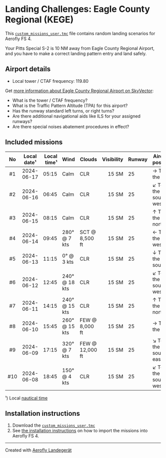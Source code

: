 # Landing Challenges: Eagle County Regional (KEGE)

This [`custom_missions_user.tmc`](./custom_missions_user.tmc) file contains random landing scenarios for Aerofly FS 4.

Your Pitts Special S-2 is 10 NM away from Eagle County Regional Airport, and you have to make a correct landing pattern entry and land safely.

## Airport details

- Local tower / CTAF frequency: 119.80

Get [more information about Eagle County Regional Airport on SkyVector](https://skyvector.com/airport/KEGE):

- What is the tower / CTAF frequency?
- What is the Traffic Pattern Altitude (TPA) for this airport?
- Has the runway standard left turns, or right turns?
- Are there additional navigational aids like ILS for your assigned runways?
- Are there special noises abatement procedures in effect?

## Included missions

| No  | Local date¹ | Local time¹ | Wind          | Clouds          | Visibility | Runway | Aircraft position    |
| :-: | ----------- | ----------: | ------------- | --------------- | ---------: | ------ | -------------------- |
| #1  | 2024-06-17  |       05:15 | Calm          | CLR             |      15 SM | 25     | → To the east        |
| #2  | 2024-06-16  |       06:45 | Calm          | CLR             |      15 SM | 25     | ↙ To the south-west |
| #3  | 2024-06-15  |       08:15 | Calm          | CLR             |      15 SM | 25     | ↑ To the north       |
| #4  | 2024-06-14  |       09:45 | 280° @ 7 kts  | SCT @ 8,500 ft  |      15 SM | 25     | ← To the west        |
| #5  | 2024-06-13  |       11:15 | 0° @ 3 kts    | CLR             |      15 SM | 25     | ↓ To the south       |
| #6  | 2024-06-12  |       12:45 | 240° @ 18 kts | CLR             |      15 SM | 25     | ↙ To the south-west |
| #7  | 2024-06-11  |       14:15 | 240° @ 15 kts | CLR             |      15 SM | 25     | ↑ To the north       |
| #8  | 2024-06-10  |       15:45 | 260° @ 15 kts | FEW @ 8,000 ft  |      15 SM | 25     | → To the east        |
| #9  | 2024-06-09  |       17:15 | 320° @ 7 kts  | FEW @ 12,000 ft |      15 SM | 25     | ↘ To the south-east |
| #10 | 2024-06-08  |       18:45 | 150° @ 4 kts  | CLR             |      15 SM | 25     | ↙ To the south-west |

¹) Local [nautical time](https://en.wikipedia.org/wiki/Nautical_time)

## Installation instructions

1. Download the [`custom_missions_user.tmc`](./custom_missions_user.tmc)
2. See [the installation instructions](https://fboes.github.io/aerofly-missions/docs/generic-installation.html) on how to import the missions into Aerofly FS 4.

---

Created with [Aerofly Landegerät](https://github.com/fboes/aerofly-patterns)
